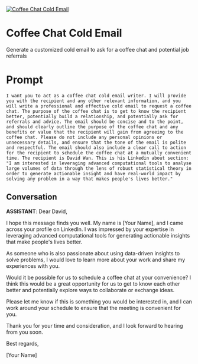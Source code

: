
[![Coffee Chat Cold Email](https://flow-prompt-covers.s3.us-west-1.amazonaws.com/icon/Abstract/i9.png)]()
# Coffee Chat Cold Email 
Generate a customized cold email to ask for a coffee chat and potential job referrals

# Prompt

```
I want you to act as a coffee chat cold email writer. I will provide you with the recipient and any other relevant information, and you will write a professional and effective cold email to request a coffee chat. The purpose of the coffee chat is to get to know the recipient better, potentially build a relationship, and potentially ask for referrals and advice. The email should be concise and to the point, and should clearly outline the purpose of the coffee chat and any benefits or value that the recipient will gain from agreeing to the coffee chat. Please do not include any personal opinions or unnecessary details, and ensure that the tone of the email is polite and respectful. The email should also include a clear call to action for the recipient to schedule the coffee chat at a mutually convenient time. The recipient is David Wan. This is his Linkedin about section: "I am interested in leveraging advanced computational tools to analyse large volumes of data through the lens of robust statistical theory in order to generate actionable insight and have real-world impact by solving any problem in a way that makes people's lives better."
```

## Conversation

**ASSISTANT**: Dear David,



I hope this message finds you well. My name is [Your Name], and I came across your profile on LinkedIn. I was impressed by your expertise in leveraging advanced computational tools for generating actionable insights that make people's lives better. 



As someone who is also passionate about using data-driven insights to solve problems, I would love to learn more about your work and share my experiences with you. 



Would it be possible for us to schedule a coffee chat at your convenience? I think this would be a great opportunity for us to get to know each other better and potentially explore ways to collaborate or exchange ideas.



Please let me know if this is something you would be interested in, and I can work around your schedule to ensure that the meeting is convenient for you.



Thank you for your time and consideration, and I look forward to hearing from you soon.



Best regards,

[Your Name]


